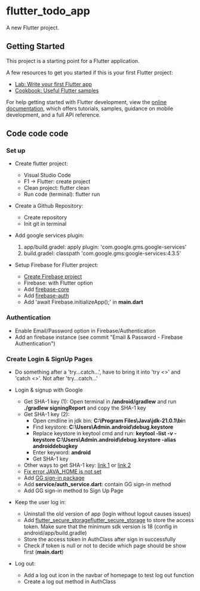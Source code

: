 # flutter_todo_app

A new Flutter project.

## Getting Started

This project is a starting point for a Flutter application.

A few resources to get you started if this is your first Flutter project:

- [Lab: Write your first Flutter app](https://docs.flutter.dev/get-started/codelab)
- [Cookbook: Useful Flutter samples](https://docs.flutter.dev/cookbook)

For help getting started with Flutter development, view the
[online documentation](https://docs.flutter.dev/), which offers tutorials,
samples, guidance on mobile development, and a full API reference.

## Code code code

### Set up

- Create flutter project:
    + Visual Studio Code
    + F1 -> Flutter: create project
    + Clean project: flutter clean
    + Run code (terminal): flutter run

- Create a Github Repository:
    + Create repository
    + Init git in terminal

- Add google services plugin:
    1) app/build.gradel: apply plugin: 'com.google.gms.google-services'
    2) build.gradel: classpath 'com.google.gms:google-services:4.3.5'

- Setup Firebase for Flutter project: 
    + [Create Firebase project](https://console.firebase.google.com/)
    + Firebase: with Flutter option
    + Add [firebase-core](https://pub.dev/packages/firebase_core/)
    + Add [firebase-auth](https://pub.dev/packages/firebase_auth)
    + Add 'await Firebase.initializeApp();' in **main.dart**

### Authentication

- Enable Email/Password option in Firebase/Authentication
- Add an firebase instance (see commit "Email & Password - Firebase Authentication")

### Create Login & SignUp Pages
- Do something after a 'try...catch...', have to bring it into 'try <>' and 'catch <>'. Not after 'try...catch...'

- Login & signup with Google
    + Get SHA-1 key (1): Open terminal in **/android/gradlew** and run **./gradlew signingReport** and copy the SHA-1 key
    + Get SHA-1 key (2):
        * Open cmdline in jdk bin: **C:\Program Files\Java\jdk-21.0.1\bi**n
        * Find keystore: **C:\Users\Admin\.android\debug.keystore**
        * Replace keystore in keytool cmd and run: **keytool -list -v -keystore C:\Users\Admin\.android\debug.keystore -alias androiddebugkey**
        * Enter keyword: **android**
        * Get SHA-1 key
    + Other ways to get SHA-1 key: [link 1](https://stackoverflow.com/questions/55496090/how-to-get-sha1-of-android-app-in-vs-code) or [link 2](https://developers.google.com/android/guides/client-auth)
    + [Fix error JAVA_HOME is not set](https://docs.oracle.com/cd/E19182-01/820-7851/inst_cli_jdk_javahome_t/index.html)
    + Add [GG sign-in package](https://pub.dev/packages/google_sign_in)
    + Add **service/auth_service.dart**: contain GG sign-in method
    + Add GG sign-in method to Sign Up Page
    
- Keep the user log in:
    + Uninstall the old version of app (login without logout causes issues)
    + Add [flutter_secure_storageflutter_secure_storage](https://pub.dev/packages/flutter_secure_storage) to store the access token. Make sure that the minimum sdk version is 18 (config in android/app/build.gradle)
    + Store the access token in AuthClass after sign in successfully
    + Check if token is null or not to decide which page should be show first (**main.dart**)

- Log out:
    + Add a log out icon in the navbar of homepage to test log out function
    + Create a log out method in AuthClass